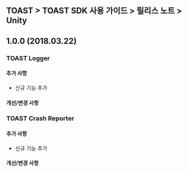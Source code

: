 ## TOAST > TOAST SDK 사용 가이드 > 릴리스 노트 > Unity

## 1.0.0 (2018.03.22)

### TOAST Logger

#### 추가 사항

* 신규 기능 추가

#### 개선/변경 사항

### TOAST Crash Reporter

#### 추가 사항

* 신규 기능 추가

#### 개선/변경 사항

